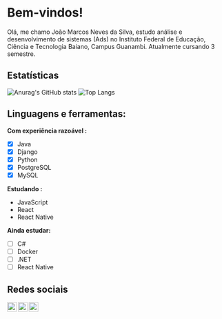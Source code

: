 # Bem-vindos!

Olá, me chamo João Marcos Neves da Silva, estudo análise e desenvolvimento de sistemas (Ads) no Instituto Federal de Educação, Ciência e Tecnologia Baiano, Campus Guanambi. Atualmente cursando 3 semestre.
## Estatísticas 
![Anurag's GitHub stats](https://github-readme-stats.vercel.app/api?username=JOaOMARcosNs&show_icons=true&theme=gotham)
![Top Langs](https://github-readme-stats.vercel.app/api/top-langs/?username=JOaOMARcosNs&layout=compact&theme=gotham&card_width=445)

## Linguagens e ferramentas:  
**Com experiência razoável :**
- [x]  Java
- [x] Django
- [x] Python
- [x] PostgreSQL
- [x] MySQL

**Estudando :**
- JavaScript
- React
- React Native

**Ainda estudar:**
- [ ] C#
- [ ]  Docker
- [ ]  .NET
- [ ] React Native

## Redes sociais
<a href="https://www.linkedin.com/in/joao-marcos-7a2a39173/">
  <img align="left" alt="Linkedin de João Marcos" width="22px" src="https://cdn.jsdelivr.net/npm/simple-icons@v3/icons/linkedin.svg" />
</a>
<a href="mailto:joaomarcosnina@gmail.com">
  <img align="left"  alt="Gmail de João Marcos" width="22px" src="https://cdn.jsdelivr.net/npm/simple-icons@v3/icons/gmail.svg"/>
</a>
<a href="mailto:joaomarcos_iga@hotmail.com">
  <img align="left"  alt="Outlook de João Marcos" width="22px" src="https://cdn.jsdelivr.net/npm/simple-icons@3.13.0/icons/microsoftoutlook.svg"/>
</a>
